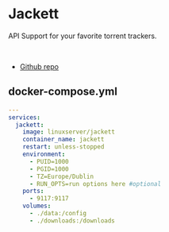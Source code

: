 # Jackett

API Support for your favorite torrent trackers.

<br>

- [Github repo](https://github.com/Jackett/Jackett)


## docker-compose.yml
```yml
---
services:
  jackett:
    image: linuxserver/jackett
    container_name: jackett
    restart: unless-stopped
    environment:
      - PUID=1000
      - PGID=1000
      - TZ=Europe/Dublin
      - RUN_OPTS=run options here #optional
    ports:
      - 9117:9117
    volumes:
      - ./data:/config
      - ./downloads:/downloads
```
